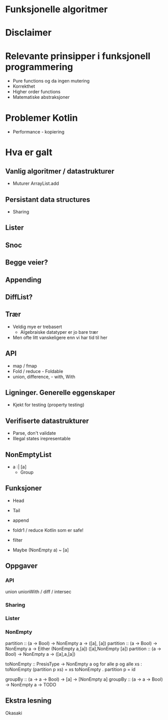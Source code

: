 # Funksjonelle algoritmer

# Disclaimer

# Relevante prinsipper i funksjonell programmering
* Pure functions og da ingen mutering
* Korrekthet
* Higher order functions
* Matematiske abstraksjoner

# Problemer Kotlin

* Performance - kopiering



# Hva er galt 


## Vanlig algoritmer / datastrukturer
* Muturer
  ArrayList.add


## Persistant data structures
* Sharing




## Lister


## Snoc

## Begge veier?

## Appending

## DiffList?



## Trær
* Veldig mye er trebasert
  * Algebraiske datatyper er jo bare trær
* Men ofte litt vanskeligere enn vi har tid til her

## API

* map / fmap
* Fold / reduce - Foldable
* union, difference, - with, With

## Ligninger. Generelle eggenskaper

* Kjekt for testing (property testing)


## Verifiserte datastrukturer
* Parse, don't validate
* Illegal states irepresentable


## NonEmptyList


* a :| [a]
  * Group


## Funksjoner

* Head
* Tail
* append
* foldr1 / reduce Kotlin som er safe!
* filter
  
* Maybe (NonEmpty a) ~ [a]

## Oppgaver

### API

union
unionWith / diff / intersec


### Sharing

### Lister

### NonEmpty
partition :: (a -> Bool) -> NonEmpty a -> ([a], [a])
partition :: (a -> Bool) -> NonEmpty a -> Either (NonEmpty a,[a]) ([a],NonEmpty [a])
partition :: (a -> Bool) -> NonEmpty a -> ([a],a,[a])

toNonEmpty :: PresisType -> NonEmpty a
og
for alle p og alle xs : toNonEmpty (partition p xs) = xs
toNonEmpty . partition p = id

groupBy :: (a -> a -> Bool) -> [a] -> [NonEmpty a]
groupBy :: (a -> a -> Bool) -> NonEmpty a -> TODO

## Ekstra lesning 
Okasaki
